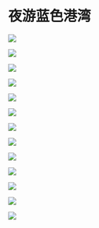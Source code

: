 # 夜游蓝色港湾

![](https://1.z.wiki/images/20220130/8a6e349436af44218e1afba22bc71004.png?x-oss-process=style/z.wiki)

![](https://1.z.wiki/images/20220130/25371628a081486db5c22379de6b0ff6.png?x-oss-process=style/z.wiki)

![](https://1.z.wiki/images/20220130/d43cd1b6eeb54e67a969a2c258e8cb5d.png?x-oss-process=style/z.wiki)

![](https://2.z.wiki/images/20220130/31f4462addd04db6921ae7a9535a82de.png?x-oss-process=style/z.wiki)

![](https://2.z.wiki/images/20220130/63e60d74f2e3407d92af52a18a1e3ab0.png?x-oss-process=style/z.wiki)

![](https://2.z.wiki/images/20220130/48ffb652dbbf467c9aa220b1209f28db.png?x-oss-process=style/z.wiki)

![](https://3.z.wiki/images/20220130/dfad83939b61470d86d249e3adc985bb.png?x-oss-process=style/z.wiki)

![](https://3.z.wiki/images/20220130/64f17019349f425d9dcabbab4e6022cf.png?x-oss-process=style/z.wiki)

![](https://3.z.wiki/images/20220130/ca3623e3ce884a9d9382ee58c02c5d40.png?x-oss-process=style/z.wiki)

![](https://4.z.wiki/images/20220130/303070660fa14f0cb3bd1903346568a4.png?x-oss-process=style/z.wiki)

![](https://4.z.wiki/images/20220130/854dcd0bf1104713840cedc9e53a37f4.png?x-oss-process=style/z.wiki)

![](https://4.z.wiki/images/20220130/c7805cdb0b8042b4b6dbbefb61ec9f7e.png?x-oss-process=style/z.wiki)

![](https://4.z.wiki/images/20220130/984879a2e01947ab895d728e0b706a8a.png?x-oss-process=style/z.wiki)

